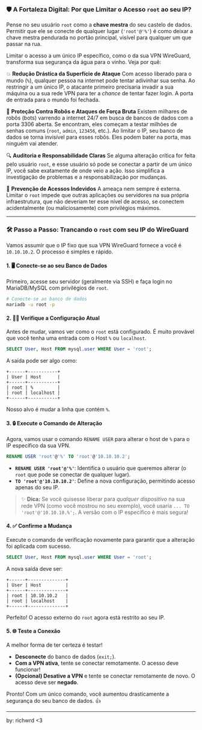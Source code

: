 ### 🛡️ A Fortaleza Digital: Por que Limitar o Acesso `root` ao seu IP?

Pense no seu usuário `root` como a **chave mestra** do seu castelo de dados. Permitir que ele se conecte de qualquer lugar (`'root'@'%'`) é como deixar a chave mestra pendurada no portão principal, visível para qualquer um que passar na rua.

Limitar o acesso a um único IP específico, como o da sua VPN WireGuard, transforma sua segurança da água para o vinho. Veja por quê:

💥 **Redução Drástica da Superfície de Ataque**
Com acesso liberado para o mundo (`%`), qualquer pessoa na internet pode tentar adivinhar sua senha. Ao restringir a um único IP, o atacante primeiro precisaria invadir a sua máquina ou a sua rede VPN para ter a *chance* de tentar fazer login. A porta de entrada para o mundo foi fechada.

🤖 **Proteção Contra Robôs e Ataques de Força Bruta**
Existem milhares de robôs (bots) varrendo a internet 24/7 em busca de bancos de dados com a porta 3306 aberta. Se encontram, eles começam a testar milhões de senhas comuns (`root`, `admin`, `123456`, etc.). Ao limitar o IP, seu banco de dados se torna invisível para esses robôs. Eles podem bater na porta, mas ninguém vai atender.

🔍 **Auditoria e Responsabilidade Claras**
Se alguma alteração crítica for feita pelo usuário `root`, e esse usuário só pode se conectar a partir de um único IP, você sabe exatamente de onde veio a ação. Isso simplifica a investigação de problemas e a responsabilização por mudanças.

🚪 **Prevenção de Acessos Indevidos**
A ameaça nem sempre é externa. Limitar o `root` impede que outras aplicações ou servidores na sua própria infraestrutura, que não deveriam ter esse nível de acesso, se conectem acidentalmente (ou maliciosamente) com privilégios máximos.

-----

### 🛠️ Passo a Passo: Trancando o `root` com seu IP do WireGuard

Vamos assumir que o IP fixo que sua VPN WireGuard fornece a você é `10.10.10.2`. O processo é simples e rápido.

#### 1\. 🖥️ Conecte-se ao seu Banco de Dados

Primeiro, acesse seu servidor (geralmente via SSH) e faça login no MariaDB/MySQL com privilégios de `root`.

```bash
# Conecte-se ao banco de dados
mariadb -u root -p
```

#### 2\. 🕵️‍♀️ Verifique a Configuração Atual

Antes de mudar, vamos ver como o `root` está configurado. É muito provável que você tenha uma entrada com o Host `%` ou `localhost`.

```sql
SELECT User, Host FROM mysql.user WHERE User = 'root';
```

A saída pode ser algo como:

```
+------+-----------+
| User | Host      |
+------+-----------+
| root | %         |
| root | localhost |
+------+-----------+
```

Nosso alvo é mudar a linha que contém `%`.

#### 3\. 🔒 Execute o Comando de Alteração

Agora, vamos usar o comando `RENAME USER` para alterar o host de `%` para o IP específico da sua VPN.

```sql
RENAME USER 'root'@'%' TO 'root'@'10.10.10.2';
```

  * **`RENAME USER 'root'@'%'`**: Identifica o usuário que queremos alterar (o `root` que pode se conectar de qualquer lugar).
  * **`TO 'root'@'10.10.10.2'`**: Define a nova configuração, permitindo acesso apenas do seu IP.

> ✨ **Dica:** Se você quisesse liberar para *qualquer dispositivo* na sua rede VPN (como você mostrou no seu exemplo), você usaria `... TO 'root'@'10.10.10.%';`. A versão com o IP específico é mais segura\!

#### 4\. ✅ Confirme a Mudança

Execute o comando de verificação novamente para garantir que a alteração foi aplicada com sucesso.

```sql
SELECT User, Host FROM mysql.user WHERE User = 'root';
```

A nova saída deve ser:

```
+------+--------------+
| User | Host         |
+------+--------------+
| root | 10.10.10.2   |
| root | localhost    |
+------+--------------+
```

Perfeito\! O acesso externo do `root` agora está restrito ao seu IP.

#### 5\. 🌐 Teste a Conexão

A melhor forma de ter certeza é testar\!

  * **Desconecte** do banco de dados (`exit;`).
  * **Com a VPN ativa**, tente se conectar remotamente. O acesso deve funcionar\!
  * **(Opcional) Desative a VPN** e tente se conectar remotamente de novo. O acesso deve ser **negado**.

Pronto\! Com um único comando, você aumentou drasticamente a segurança do seu banco de dados. 👍

---

by: richwrd <3